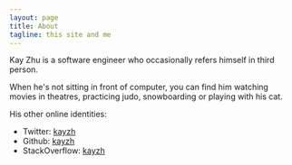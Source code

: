 ```yaml
---
layout: page
title: About
tagline: this site and me
---
```


Kay Zhu is a software engineer who occasionally refers himself in third person.


When he's not sitting in front of computer, you can find him watching movies in
theatres, practicing judo, snowboarding or playing with his cat.


His other online identities:
* Twitter: [kayzh](http://twitter.com/kayzh)
* Github: [kayzh](https://github.com/kayzh)
* StackOverflow: [kayzh](http://stackoverflow.com/users/853611/kay-zhu)
